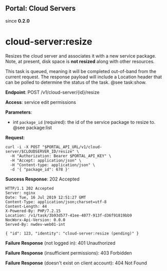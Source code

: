 Portal: Cloud Servers
---------------------

since **0.2.0**

cloud-server:resize
===================

Resizes the cloud server and associates it with a new service package. Note, at present, disk space is **not resized** along with other resources.

This task is queued, meaning it will be completed out-of-band from the current request. The response payload will include a Location header that can be polled to determine the status of the task. @see task:show.

**Endpoint**: POST /v1/cloud-server/{id}/resize

**Access**: service edit permissions

**Parameters**:
- int `package_id` (required): the id of the service package to resize to. @see package:list

**Request**:
```
curl -i -X POST "$PORTAL_API_URL/v1/cloud-server/$CLOUDSERVER_ID/resize" \
  -H "Authorization: Bearer $PORTAL_API_KEY" \
  -H "Accept: application/json" \
  -H "Content-type: application/json" \
  -d '{ "package_id": 678 }'
```

**Success Response**: 202 Accepted
```
HTTP/1.1 202 Accepted
Server: nginx
Date: Tue, 16 Jul 2019 12:51:27 GMT
Content-Type: application/json;charset=utf-8
Content-Length: 44
X-Powered-By: PHP/7.2.15
Location: /v1/task/3b93d577-41ee-4077-913f-d36f91819bb9
NocWorx-Api-Version: 0.0.0
Served-By: nwdev-web01-int

{ "id": 123, "identity": "cloud-server:resize (pending)" }
```

**Failure Response** (not logged in): 401 Unauthorized

**Failure Response** (insufficient permissions): 403 Forbidden

**Failure Response** (doesn't exist on client account): 404 Not Found

